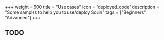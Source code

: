 +++
weight = 600
title = "Use cases"
icon = "deployed_code"
description = "Some samples to help you to use/deploy Souin"
tags = ["Beginners", "Advanced"]
+++

## TODO